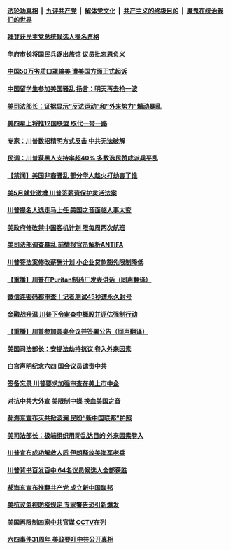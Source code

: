 

####  [法轮功真相](../../../../basic/blob/master/README.md?t=06070401) &nbsp;|&nbsp; [九评共产党](../../../../9ping.md/blob/master/README.md?t=06070401) &nbsp;|&nbsp; [解体党文化](../../../../jtdwh.md/blob/master/README.md?t=06070401)  &nbsp;|&nbsp; [共产主义的终极目的](../../../../gczydzjmd.md/blob/master/README.md?t=06070401) &nbsp;|&nbsp; [魔鬼在统治我们的世界](../../../../mgztzwmdsj.md/blob/master/README.md?t=06070401) 

#### [拜登获民主党总统候选人提名资格](../pages/prog203/a102865020.md?t=06070401) 

#### [华府市长将国民兵逐出旅馆 议员批忘恩负义](../pages/prog203/a102864895.md?t=06070401) 

#### [中国50万劣质口罩输美 遭美国方面正式起诉](../pages/prog203/a102864712.md?t=06070401) 

#### [中国留学生参加美国骚乱 扬言：明天再去抢一波](../pages/prog203/a102864639.md?t=06070401) 

#### [美司法部长：证据显示“反法运动”和“外来势力”煽动暴乱](../pages/prog203/a102864626.md?t=06070401) 

#### [美四星上将推12国联盟 取代一带一路](../pages/prog203/a102864543.md?t=06070401) 

#### [专家：川普数招精明方式反击 中共无法破解](../pages/prog203/a102864509.md?t=06070401) 

#### [民调：川普获黑人支持率超40% 多数选民赞成派兵平乱](../pages/prog203/a102864464.md?t=06070401) 

#### [【禁闻】美国非裔骚乱 部分华人趁火打劫害了谁](../pages/prog203/a102864444.md?t=06070401) 

#### [美5月就业激增 川普签薪资保护灵活法案](../pages/prog203/a102864310.md?t=06070401) 

#### [川普提名人选走马上任 美国之音面临人事大变](../pages/prog203/a102864252.md?t=06070401) 

#### [美政府修改禁中国客机计划 限每周两次航班](../pages/prog203/a102864259.md?t=06070401) 

#### [美司法部调查暴乱 前情报官员解析ANTIFA](../pages/prog203/a102864228.md?t=06070401) 

#### [川普签法案修改薪酬计划 小企业贷款豁免限制降低](../pages/prog203/a102864243.md?t=06070401) 

#### [【重播】川普在Puritan制药厂发表讲话（同声翻译）](../pages/prog203/a102864295.md?t=06070401) 

#### [微信连密码都审查！记者测试45秒遭永久封号](../pages/prog203/a102864232.md?t=06070401) 

#### [金融战升温 川普下令审查中概股并评估强制行动](../pages/prog203/a102864118.md?t=06070401) 

#### [【重播】川普参加圆桌会议并签署公告（同声翻译）](../pages/prog203/a102864197.md?t=06070401) 

#### [美国司法部长：安提法劫持抗议 卷入外来因素](../pages/prog203/a102864169.md?t=06070401) 

#### [白宫声明纪念六四 国会议员谴责中共](../pages/prog203/a102864149.md?t=06070401) 

#### [签备忘录 川普要求加强审查在美上市中企](../pages/prog203/a102864096.md?t=06070401) 

#### [对抗中共大外宣 美限制中媒 换血美国之音](../pages/prog203/a102864094.md?t=06070401) 

#### [郝海东宣布灭共掀波澜 民盼“新中国联邦”护照](../pages/prog203/a102863851.md?t=06070401) 

#### [美司法部长：极端组织用动乱达目的 外来因素卷入](../pages/prog203/a102863725.md?t=06070401) 

#### [川普宣布成功解救人质 伊朗释放美海军老兵](../pages/prog203/a102863668.md?t=06070401) 

#### [川普背书百发百中 64名议员候选人全部获胜](../pages/prog203/a102863408.md?t=06070401) 

#### [郝海东宣布推翻共产党 成立新中国联邦](../pages/prog203/a102863459.md?t=06070401) 

#### [美抗议忽视防疫规定 专家警告恐引新爆发](../pages/prog203/a102863417.md?t=06070401) 

#### [美国再限制四家中共官媒 CCTV在列](../pages/prog203/a102863246.md?t=06070401) 

#### [六四事件31周年 美政要吁中共公开真相](../pages/prog203/a102863314.md?t=06070401) 

